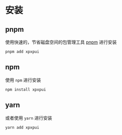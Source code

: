 # 安装

## pnpm

使用快速的，节省磁盘空间的包管理工具 [pnpm](https://pnpm.io/zh) 进行安装

```shell
pnpm add xpxpui
```

## npm

使用 `npm` 进行安装

```shell
npm install xpxpui
```

## yarn

或者使用 `yarn` 进行安装

```shell
yarn add xpxpui
```

